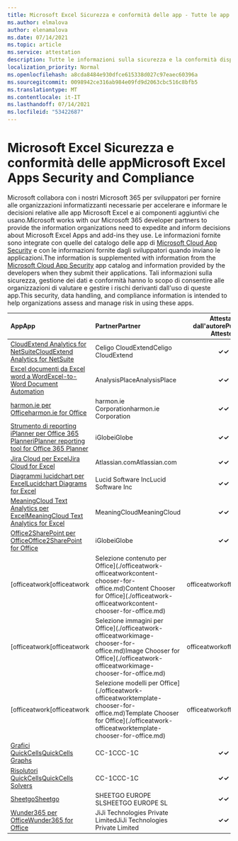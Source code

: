 ```yaml
---
title: Microsoft Excel Sicurezza e conformità delle app - Tutte le app
ms.author: elmalova
author: elenamalova
ms.date: 07/14/2021
ms.topic: article
ms.service: attestation
description: Tutte le informazioni sulla sicurezza e la conformità disponibili per tutte le Microsoft Excel app.
localization_priority: Normal
ms.openlocfilehash: a8cda8484e930dfce615338d027c97eaec60396a
ms.sourcegitcommit: 0098942ce316ab984e09fd9d2063cbc516c8bfb5
ms.translationtype: MT
ms.contentlocale: it-IT
ms.lasthandoff: 07/14/2021
ms.locfileid: "53422687"
---
```

# <a name="microsoft-excel-apps-security-and-compliance"></a><span data-ttu-id="720af-103">Microsoft Excel Sicurezza e conformità delle app</span><span class="sxs-lookup"><span data-stu-id="720af-103">Microsoft Excel Apps Security and Compliance</span></span>

<span data-ttu-id="720af-104">Microsoft collabora con i nostri Microsoft 365 per sviluppatori per fornire alle organizzazioni informatizzanti necessarie per accelerare e informare le decisioni relative alle app Microsoft Excel e ai componenti aggiuntivi che usano.</span><span class="sxs-lookup"><span data-stu-id="720af-104">Microsoft works with our Microsoft 365 developer partners to provide the information organizations need to expedite and inform decisions about Microsoft Excel Apps and add-ins they use.</span></span> <span data-ttu-id="720af-105">Le informazioni fornite sono integrate con quelle del catalogo delle app di [Microsoft Cloud App Security](https://www.microsoft.com/en-us/enterprise-mobility-security/cloud-app-security) e con le informazioni fornite dagli sviluppatori quando inviano le applicazioni.</span><span class="sxs-lookup"><span data-stu-id="720af-105">The information is supplemented with information from the [Microsoft Cloud App Security](https://www.microsoft.com/en-us/enterprise-mobility-security/cloud-app-security) app catalog and information provided by the developers when they submit their applications.</span></span> <span data-ttu-id="720af-106">Tali informazioni sulla sicurezza, gestione dei dati e conformità hanno lo scopo di consentire alle organizzazioni di valutare e gestire i rischi derivanti dall'uso di queste app.</span><span class="sxs-lookup"><span data-stu-id="720af-106">This security, data handling, and compliance information is intended to help organizations assess and manage risk in using these apps.</span></span>

| <span data-ttu-id="720af-107">**App**</span><span class="sxs-lookup"><span data-stu-id="720af-107">**App**</span></span> | <span data-ttu-id="720af-108">**Partner**</span><span class="sxs-lookup"><span data-stu-id="720af-108">**Partner**</span></span> | <span data-ttu-id="720af-109">**Attestata dall'autore**</span><span class="sxs-lookup"><span data-stu-id="720af-109">**Publisher Attested**</span></span> | <span data-ttu-id="720af-110">**Certificata**</span><span class="sxs-lookup"><span data-stu-id="720af-110">**Certified**</span></span> |
|:--------|:------------|:----------------------:|:-------------:|
| [<span data-ttu-id="720af-111">CloudExtend Analytics for NetSuite</span><span class="sxs-lookup"><span data-stu-id="720af-111">CloudExtend Analytics for NetSuite</span></span>](./celigo-cloudextend-analytics-for-netsuite.md) | <span data-ttu-id="720af-112">Celigo CloudExtend</span><span class="sxs-lookup"><span data-stu-id="720af-112">Celigo CloudExtend</span></span> | <span data-ttu-id="720af-113">**✓**</span><span class="sxs-lookup"><span data-stu-id="720af-113">**✓**</span></span> |  |
| [<span data-ttu-id="720af-114">Excel documenti da Excel word a Word</span><span class="sxs-lookup"><span data-stu-id="720af-114">Excel-to-Word Document Automation</span></span>](./analysisplace-excel-to-word-document-automation.md) | <span data-ttu-id="720af-115">AnalysisPlace</span><span class="sxs-lookup"><span data-stu-id="720af-115">AnalysisPlace</span></span> | <span data-ttu-id="720af-116">**✓**</span><span class="sxs-lookup"><span data-stu-id="720af-116">**✓**</span></span> |  |
| [<span data-ttu-id="720af-117">harmon.ie per Office</span><span class="sxs-lookup"><span data-stu-id="720af-117">harmon.ie for Office</span></span>](./harmonie-corporation-for-office.md) | <span data-ttu-id="720af-118">harmon.ie Corporation</span><span class="sxs-lookup"><span data-stu-id="720af-118">harmon.ie Corporation</span></span> | <span data-ttu-id="720af-119">**✓**</span><span class="sxs-lookup"><span data-stu-id="720af-119">**✓**</span></span> |  |
| [<span data-ttu-id="720af-120">Strumento di reporting iPlanner per Office 365 Planner</span><span class="sxs-lookup"><span data-stu-id="720af-120">iPlanner reporting tool for Office 365 Planner</span></span>](./iglobe-iplanner-reporting-tool-for-office-365-planner.md) | <span data-ttu-id="720af-121">iGlobe</span><span class="sxs-lookup"><span data-stu-id="720af-121">iGlobe</span></span> | <span data-ttu-id="720af-122">**✓**</span><span class="sxs-lookup"><span data-stu-id="720af-122">**✓**</span></span> | <img alt="Certified application badge" src="../media/certified-badge.png" height="25" width="25" /> |
| [<span data-ttu-id="720af-123">Jira Cloud per Excel</span><span class="sxs-lookup"><span data-stu-id="720af-123">Jira Cloud for Excel</span></span>](./atlassiancom-jira-cloud-for-excel.md) | <span data-ttu-id="720af-124">Atlassian.com</span><span class="sxs-lookup"><span data-stu-id="720af-124">Atlassian.com</span></span> | <span data-ttu-id="720af-125">**✓**</span><span class="sxs-lookup"><span data-stu-id="720af-125">**✓**</span></span> |  |
| [<span data-ttu-id="720af-126">Diagrammi lucidchart per Excel</span><span class="sxs-lookup"><span data-stu-id="720af-126">Lucidchart Diagrams for Excel</span></span>](./lucid-software-inc-lucidchart-diagrams-for-excel.md) | <span data-ttu-id="720af-127">Lucid Software Inc</span><span class="sxs-lookup"><span data-stu-id="720af-127">Lucid Software Inc</span></span> | <span data-ttu-id="720af-128">**✓**</span><span class="sxs-lookup"><span data-stu-id="720af-128">**✓**</span></span> |  |
| [<span data-ttu-id="720af-129">MeaningCloud Text Analytics per Excel</span><span class="sxs-lookup"><span data-stu-id="720af-129">MeaningCloud Text Analytics for Excel</span></span>](./meaningcloud-text-analytics-for-excel.md) | <span data-ttu-id="720af-130">MeaningCloud</span><span class="sxs-lookup"><span data-stu-id="720af-130">MeaningCloud</span></span> | <span data-ttu-id="720af-131">**✓**</span><span class="sxs-lookup"><span data-stu-id="720af-131">**✓**</span></span> |  |
| [<span data-ttu-id="720af-132">Office2SharePoint per Office</span><span class="sxs-lookup"><span data-stu-id="720af-132">Office2SharePoint for Office</span></span>](./iglobe-office2sharepoint-for-office.md) | <span data-ttu-id="720af-133">iGlobe</span><span class="sxs-lookup"><span data-stu-id="720af-133">iGlobe</span></span> | <span data-ttu-id="720af-134">**✓**</span><span class="sxs-lookup"><span data-stu-id="720af-134">**✓**</span></span> | <img alt="Certified application badge" src="../media/certified-badge.png" height="25" width="25" /> |
| <span data-ttu-id="720af-135">[officeatwork</span><span class="sxs-lookup"><span data-stu-id="720af-135">[officeatwork</span></span> | <span data-ttu-id="720af-136">Selezione contenuto per Office](./officeatwork-officeatworkcontent-chooser-for-office.md)</span><span class="sxs-lookup"><span data-stu-id="720af-136">Content Chooser for Office](./officeatwork-officeatworkcontent-chooser-for-office.md)</span></span> | <span data-ttu-id="720af-137">officeatwork</span><span class="sxs-lookup"><span data-stu-id="720af-137">officeatwork</span></span> | <span data-ttu-id="720af-138">**✓**</span><span class="sxs-lookup"><span data-stu-id="720af-138">**✓**</span></span> | <img alt="Certified application badge" src="../media/certified-badge.png" height="25" width="25" /> |
| <span data-ttu-id="720af-139">[officeatwork</span><span class="sxs-lookup"><span data-stu-id="720af-139">[officeatwork</span></span> | <span data-ttu-id="720af-140">Selezione immagini per Office](./officeatwork-officeatworkimage-chooser-for-office.md)</span><span class="sxs-lookup"><span data-stu-id="720af-140">Image Chooser for Office](./officeatwork-officeatworkimage-chooser-for-office.md)</span></span> | <span data-ttu-id="720af-141">officeatwork</span><span class="sxs-lookup"><span data-stu-id="720af-141">officeatwork</span></span> | <span data-ttu-id="720af-142">**✓**</span><span class="sxs-lookup"><span data-stu-id="720af-142">**✓**</span></span> |  |
| <span data-ttu-id="720af-143">[officeatwork</span><span class="sxs-lookup"><span data-stu-id="720af-143">[officeatwork</span></span> | <span data-ttu-id="720af-144">Selezione modelli per Office](./officeatwork-officeatworktemplate-chooser-for-office.md)</span><span class="sxs-lookup"><span data-stu-id="720af-144">Template Chooser for Office](./officeatwork-officeatworktemplate-chooser-for-office.md)</span></span> | <span data-ttu-id="720af-145">officeatwork</span><span class="sxs-lookup"><span data-stu-id="720af-145">officeatwork</span></span> | <span data-ttu-id="720af-146">**✓**</span><span class="sxs-lookup"><span data-stu-id="720af-146">**✓**</span></span> | <img alt="Certified application badge" src="../media/certified-badge.png" height="25" width="25" /> |
| [<span data-ttu-id="720af-147">Grafici QuickCells</span><span class="sxs-lookup"><span data-stu-id="720af-147">QuickCells Graphs</span></span>](./cc-1c-quickcells-graphs.md) | <span data-ttu-id="720af-148">CC-1C</span><span class="sxs-lookup"><span data-stu-id="720af-148">CC-1C</span></span> | <span data-ttu-id="720af-149">**✓**</span><span class="sxs-lookup"><span data-stu-id="720af-149">**✓**</span></span> |  |
| [<span data-ttu-id="720af-150">Risolutori QuickCells</span><span class="sxs-lookup"><span data-stu-id="720af-150">QuickCells Solvers</span></span>](./cc-1c-quickcells-solvers.md) | <span data-ttu-id="720af-151">CC-1C</span><span class="sxs-lookup"><span data-stu-id="720af-151">CC-1C</span></span> | <span data-ttu-id="720af-152">**✓**</span><span class="sxs-lookup"><span data-stu-id="720af-152">**✓**</span></span> |  |
| [<span data-ttu-id="720af-153">Sheetgo</span><span class="sxs-lookup"><span data-stu-id="720af-153">Sheetgo</span></span>](./sheetgo-europe-sl.md) | <span data-ttu-id="720af-154">SHEETGO EUROPE SL</span><span class="sxs-lookup"><span data-stu-id="720af-154">SHEETGO EUROPE SL</span></span> | <span data-ttu-id="720af-155">**✓**</span><span class="sxs-lookup"><span data-stu-id="720af-155">**✓**</span></span> |  |
| [<span data-ttu-id="720af-156">Wunder365 per Office</span><span class="sxs-lookup"><span data-stu-id="720af-156">Wunder365 for Office</span></span>](./jiji-technologies-private-limited-wunder365-for-office.md) | <span data-ttu-id="720af-157">JiJi Technologies Private Limited</span><span class="sxs-lookup"><span data-stu-id="720af-157">JiJi Technologies Private Limited</span></span> | <span data-ttu-id="720af-158">**✓**</span><span class="sxs-lookup"><span data-stu-id="720af-158">**✓**</span></span> |  |
